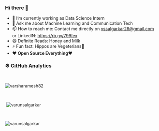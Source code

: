 ### Hi there 👋

<!--
**varunss28/varunss28** is a ✨ _special_ ✨ repository because its `README.md` (this file) appears on your GitHub profile.

Here are some ideas to get you started:

-->

- 🔭 I’m currently working as Data Science Intern
- 💬 Ask me about Machine Learning and Communication Tech
- 📫 How to reach me: Contact me directly on vssalgarkar28@gmail.com or LinkedIN: https://rb.gy/799fex
- 😄 Definite Reads: Honey and Milk
- ⚡ Fun fact: Hippos are Vegeterians🤔
- ❤️ **Open Source Everything**❤️
### ⚙️ GitHub Analytics

<br>
<p><img align="center" src="https://github-readme-stats.vercel.app/api/top-langs?username=varunsalgarkar&show_icons=true&locale=en&layout=compact&theme=merko" alt="varsharamesh82" /></p><br>

<p>&nbsp;<img align="center" src="https://github-readme-stats.vercel.app/api?username=varunsalgarkar&show_icons=true&locale=en&theme=merko" alt="varunsalgarkar" /></p><br>

<p><img align="center" src="https://github-readme-streak-stats.herokuapp.com/?user=varunsalgarkar&&theme=merko" alt="varunsalgarkar" /></p>
